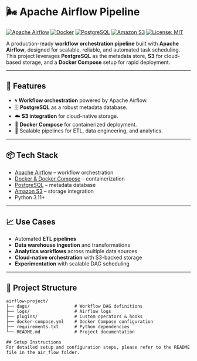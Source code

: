 # 🌬️ Apache Airflow Pipeline

[![Apache Airflow](https://img.shields.io/badge/Airflow-2.x-017CEE?logo=apacheairflow&logoColor=white)](https://airflow.apache.org/)
[![Docker](https://img.shields.io/badge/Docker-Ready-2496ED?logo=docker&logoColor=white)](https://www.docker.com/)
[![PostgreSQL](https://img.shields.io/badge/Database-PostgreSQL-336791?logo=postgresql&logoColor=white)](https://www.postgresql.org/)
[![Amazon S3](https://img.shields.io/badge/Storage-S3-569A31?logo=amazons3&logoColor=white)](https://aws.amazon.com/s3/)
[![License: MIT](https://img.shields.io/badge/License-MIT-green.svg)](LICENSE)

A production-ready **workflow orchestration pipeline** built with **Apache Airflow**, designed for scalable, reliable, and automated task scheduling.  
This project leverages **PostgreSQL** as the metadata store, **S3** for cloud-based storage, and a **Docker Compose** setup for rapid deployment.

---

## 🚀 Features
- 🌀 **Workflow orchestration** powered by Apache Airflow.  
- 🗄️ **PostgreSQL** as a robust metadata database.  
- ☁️ **S3 integration** for cloud-native storage.  
- 🐳 **Docker Compose** for containerized deployment.  
- 🔄 Scalable pipelines for ETL, data engineering, and analytics.  

---

## 📦 Tech Stack
- [Apache Airflow](https://airflow.apache.org/) – workflow orchestration  
- [Docker & Docker Compose](https://www.docker.com/) – containerization  
- [PostgreSQL](https://www.postgresql.org/) – metadata database  
- [Amazon S3](https://aws.amazon.com/s3/) – storage integration  
- Python 3.11+  

---

## 📈 Use Cases
- Automated **ETL pipelines**  
- **Data warehouse ingestion** and transformations  
- **Analytics workflows** across multiple data sources  
- **Cloud-native orchestration** with S3-backed storage  
- **Experimentation** with scalable DAG scheduling  

---

## 📂 Project Structure
```text
airflow-project/
├── dags/                 # Workflow DAG definitions
├── logs/                 # Airflow logs
├── plugins/              # Custom operators & hooks
├── docker-compose.yml    # Docker Compose configuration
├── requirements.txt      # Python dependencies
└── README.md             # Project documentation

## Setup Instructions
For detailed setup and configuration steps, please refer to the README file in the air_flow folder.
